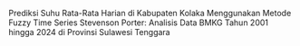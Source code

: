 Prediksi Suhu Rata-Rata Harian di Kabupaten Kolaka Menggunakan Metode Fuzzy Time Series Stevenson Porter: Analisis Data BMKG Tahun 2001 hingga 2024 di Provinsi Sulawesi Tenggara
